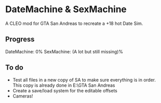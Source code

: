 # DateMachine & SexMachine

A CLEO mod for GTA San Andreas to recreate a +18 hot Date Sim.

## Progress

DateMachine: 0%
SexMachine: (A lot but still missing)%

## To do

- Test all files in a new copy of SA to make sure everything is in order. This copy is already done in E:\GTA San Andreas
- Create a save/load system for the editable offsets
- Cameras!